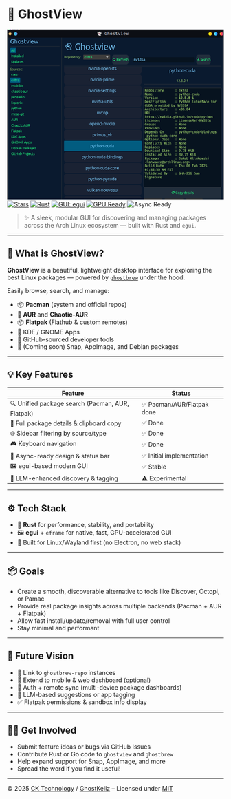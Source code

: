 # 👻 GhostView

![GhostView Preview](assets/preview.png)
 [![Stars](https://img.shields.io/github/stars/ghostkellz/ghostview?style=social)](https://github.com/ghostkellz/ghostview)
[![Rust](https://img.shields.io/badge/Built_with-Rust-informational?logo=rust\&style=flat-square)](https://www.rust-lang.org)
[![GUI: egui](https://img.shields.io/badge/GUI-egui-ff69b4?style=flat-square&logo=rust)](https://github.com/emilk/egui)
[![GPU Ready](https://img.shields.io/badge/EGL%20%7C%20Wayland-ready-blue?style=flat-square\&logo=nvidia)](https://wiki.archlinux.org/title/Wayland)
![Async Ready](https://img.shields.io/badge/Async-ready-brightgreen?style=flat-square&logo=tokio)


> ✨ A sleek, modular GUI for discovering and managing packages across the Arch Linux ecosystem — built with Rust and `egui`.

---

## 🎯 What is GhostView?

**GhostView** is a beautiful, lightweight desktop interface for exploring the best Linux packages — powered by [`ghostbrew`](https://github.com/ghostkellz/ghostbrew) under the hood.

Easily browse, search, and manage:

* 📦 **Pacman** (system and official repos)
* 🔹 **AUR** and **Chaotic-AUR**
* 📦 **Flatpak** (Flathub & custom remotes)
* 🧩 KDE / GNOME Apps
* 🔧 GitHub-sourced developer tools
* 🐧 (Coming soon) Snap, AppImage, and Debian packages

---

## 💡 Key Features

| Feature                                          | Status                    |
| ------------------------------------------------ | ------------------------- |
| 🔍 Unified package search (Pacman, AUR, Flatpak) | ✅ Pacman/AUR/Flatpak done |
| 📄 Full package details & clipboard copy         | ✅ Done                    |
| 🌐 Sidebar filtering by source/type              | ✅ Done                    |
| 🎮 Keyboard navigation                           | ✅ Done                    |
| 🌙 Async-ready design & status bar               | ✅ Initial implementation  |
| 🖼️ egui-based modern GUI                        | ✅ Stable                  |
| 🧠 LLM-enhanced discovery & tagging              | ⚠️ Experimental           |

---

## ⚙️ Tech Stack

* 🦀 **Rust** for performance, stability, and portability
* 🖼️ **egui** + `eframe` for native, fast, GPU-accelerated GUI
* 🐧 Built for Linux/Wayland first (no Electron, no web stack)

---

## 📦 Goals

* Create a smooth, discoverable alternative to tools like Discover, Octopi, or Pamac
* Provide real package insights across multiple backends (Pacman + AUR + Flatpak)
* Allow fast install/update/removal with full user control
* Stay minimal and performant

---

## 🔮 Future Vision

* 📎 Link to `ghostbrew-repo` instances
* 📱 Extend to mobile & web dashboard (optional)
* 🔐 Auth + remote sync (multi-device package dashboards)
* 🧠 LLM-based suggestions or app tagging
* ✅ Flatpak permissions & sandbox info display

---

## 🧙‍♂️ Get Involved

* Submit feature ideas or bugs via GitHub Issues
* Contribute Rust or Go code to `ghostview` and `ghostbrew`
* Help expand support for Snap, AppImage, and more
* Spread the word if you find it useful!

---

© 2025 [CK Technology](https://cktechx.com) / [GhostKellz](https://ghostkellz.sh) – Licensed under [MIT](LICENSE)
